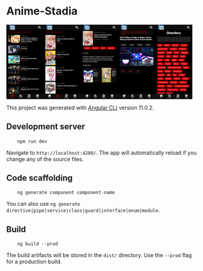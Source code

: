# Anime-Stadia

<div style="display:flex">
    <img src="./docs/screenshots/home.png" width="19.5%">
    <img src="./docs/screenshots/emision.png" width="19.5%">
    <img src="./docs/screenshots/anime.png" width="19.5%">
    <img src="./docs/screenshots/episode.png" width="19.5%">
    <img src="./docs/screenshots/search.png" width="19.5%">
</div>


This project was generated with [Angular CLI](https://github.com/angular/angular-cli) version 11.0.2.

## Development server

```
    npm run dev
```

Navigate to `http://localhost:4200/`. The app will automatically reload if you change any of the source files.

## Code scaffolding

```
    ng generate component component-name
```

You can also use `ng generate directive|pipe|service|class|guard|interface|enum|module`.

## Build

```
    ng build --prod
```

The build artifacts will be stored in the `dist/` directory. Use the `--prod` flag for a production build.

